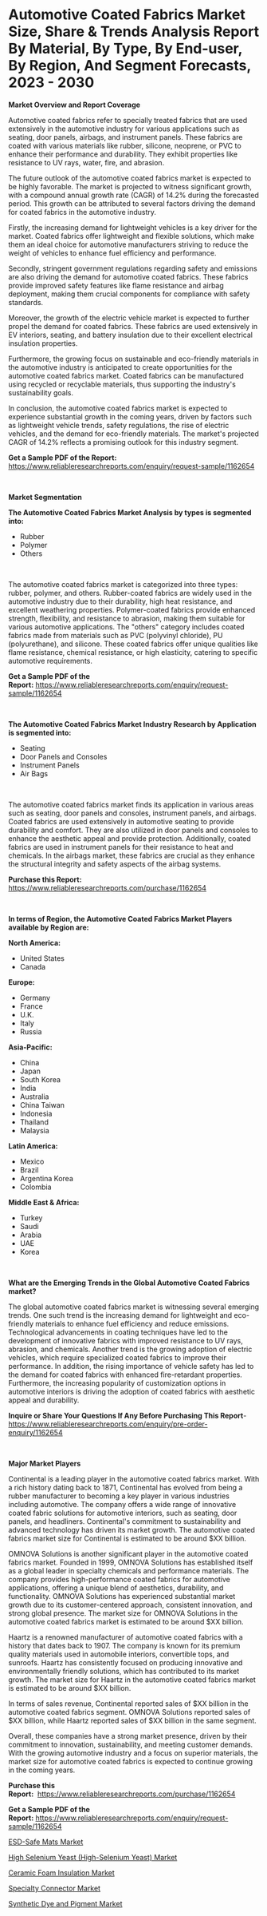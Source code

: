 <p><h1>Automotive Coated Fabrics Market Size, Share & Trends Analysis Report By Material, By Type, By End-user, By Region, And Segment Forecasts, 2023 - 2030</h1></p><p><strong>Market Overview and Report Coverage</strong></p>
<p><p>Automotive coated fabrics refer to specially treated fabrics that are used extensively in the automotive industry for various applications such as seating, door panels, airbags, and instrument panels. These fabrics are coated with various materials like rubber, silicone, neoprene, or PVC to enhance their performance and durability. They exhibit properties like resistance to UV rays, water, fire, and abrasion.</p><p>The future outlook of the automotive coated fabrics market is expected to be highly favorable. The market is projected to witness significant growth, with a compound annual growth rate (CAGR) of 14.2% during the forecasted period. This growth can be attributed to several factors driving the demand for coated fabrics in the automotive industry.</p><p>Firstly, the increasing demand for lightweight vehicles is a key driver for the market. Coated fabrics offer lightweight and flexible solutions, which make them an ideal choice for automotive manufacturers striving to reduce the weight of vehicles to enhance fuel efficiency and performance.</p><p>Secondly, stringent government regulations regarding safety and emissions are also driving the demand for automotive coated fabrics. These fabrics provide improved safety features like flame resistance and airbag deployment, making them crucial components for compliance with safety standards.</p><p>Moreover, the growth of the electric vehicle market is expected to further propel the demand for coated fabrics. These fabrics are used extensively in EV interiors, seating, and battery insulation due to their excellent electrical insulation properties.</p><p>Furthermore, the growing focus on sustainable and eco-friendly materials in the automotive industry is anticipated to create opportunities for the automotive coated fabrics market. Coated fabrics can be manufactured using recycled or recyclable materials, thus supporting the industry's sustainability goals.</p><p>In conclusion, the automotive coated fabrics market is expected to experience substantial growth in the coming years, driven by factors such as lightweight vehicle trends, safety regulations, the rise of electric vehicles, and the demand for eco-friendly materials. The market's projected CAGR of 14.2% reflects a promising outlook for this industry segment.</p></p>
<p><strong>Get a Sample PDF of the Report:</strong> <a href="https://www.reliableresearchreports.com/enquiry/request-sample/1162654">https://www.reliableresearchreports.com/enquiry/request-sample/1162654</a></p>
<p>&nbsp;</p>
<p><strong>Market Segmentation</strong></p>
<p><strong>The Automotive Coated Fabrics Market Analysis by types is segmented into:</strong></p>
<p><ul><li>Rubber</li><li>Polymer</li><li>Others</li></ul></p>
<p>&nbsp;</p>
<p><p>The automotive coated fabrics market is categorized into three types: rubber, polymer, and others. Rubber-coated fabrics are widely used in the automotive industry due to their durability, high heat resistance, and excellent weathering properties. Polymer-coated fabrics provide enhanced strength, flexibility, and resistance to abrasion, making them suitable for various automotive applications. The "others" category includes coated fabrics made from materials such as PVC (polyvinyl chloride), PU (polyurethane), and silicone. These coated fabrics offer unique qualities like flame resistance, chemical resistance, or high elasticity, catering to specific automotive requirements.</p></p>
<p><strong>Get a Sample PDF of the Report:</strong>&nbsp;<a href="https://www.reliableresearchreports.com/enquiry/request-sample/1162654">https://www.reliableresearchreports.com/enquiry/request-sample/1162654</a></p>
<p>&nbsp;</p>
<p><strong>The Automotive Coated Fabrics Market Industry Research by Application is segmented into:</strong></p>
<p><ul><li>Seating</li><li>Door Panels and Consoles</li><li>Instrument Panels</li><li>Air Bags</li></ul></p>
<p>&nbsp;</p>
<p><p>The automotive coated fabrics market finds its application in various areas such as seating, door panels and consoles, instrument panels, and airbags. Coated fabrics are used extensively in automotive seating to provide durability and comfort. They are also utilized in door panels and consoles to enhance the aesthetic appeal and provide protection. Additionally, coated fabrics are used in instrument panels for their resistance to heat and chemicals. In the airbags market, these fabrics are crucial as they enhance the structural integrity and safety aspects of the airbag systems.</p></p>
<p><strong>Purchase this Report:</strong>&nbsp; <a href="https://www.reliableresearchreports.com/purchase/1162654">https://www.reliableresearchreports.com/purchase/1162654</a></p>
<p>&nbsp;</p>
<p><strong>In terms of Region, the Automotive Coated Fabrics Market Players available by Region are:</strong></p>
<p>
    <p> <strong> North America: </strong>
        <ul>
            <li>United States</li>
            <li>Canada</li>
        </ul>
        </p> 
    <p> <strong> Europe: </strong>
        <ul>
            <li>Germany</li>
            <li>France</li>
            <li>U.K.</li>
            <li>Italy</li>
            <li>Russia</li>
        </ul>
        </p> 
    <p> <strong> Asia-Pacific: </strong>
        <ul>
            <li>China</li>
            <li>Japan</li>
            <li>South Korea</li>
            <li>India</li>
            <li>Australia</li>
            <li>China Taiwan</li>
            <li>Indonesia</li>
            <li>Thailand</li>
            <li>Malaysia</li>
        </ul>
        </p> 
    <p> <strong> Latin America: </strong>
        <ul>
            <li>Mexico</li>
            <li>Brazil</li>
            <li>Argentina Korea</li>
            <li>Colombia</li>
        </ul>
        </p> 
    <p> <strong> Middle East & Africa: </strong>
        <ul>
            <li>Turkey</li>
            <li>Saudi</li>
            <li>Arabia</li>
            <li>UAE</li>
            <li>Korea</li>
        </ul>
    </p>
    </p>
<p>&nbsp;</p>
<p><strong>What are the Emerging Trends in the Global Automotive Coated Fabrics market?</strong></p>
<p><p>The global automotive coated fabrics market is witnessing several emerging trends. One such trend is the increasing demand for lightweight and eco-friendly materials to enhance fuel efficiency and reduce emissions. Technological advancements in coating techniques have led to the development of innovative fabrics with improved resistance to UV rays, abrasion, and chemicals. Another trend is the growing adoption of electric vehicles, which require specialized coated fabrics to improve their performance. In addition, the rising importance of vehicle safety has led to the demand for coated fabrics with enhanced fire-retardant properties. Furthermore, the increasing popularity of customization options in automotive interiors is driving the adoption of coated fabrics with aesthetic appeal and durability.</p></p>
<p><strong>Inquire or Share Your Questions If Any Before Purchasing This Report</strong>- <a href="https://www.reliableresearchreports.com/enquiry/pre-order-enquiry/1162654">https://www.reliableresearchreports.com/enquiry/pre-order-enquiry/1162654</a></p>
<p>&nbsp;</p>
<p><strong>Major Market Players</strong></p>
<p><p>Continental is a leading player in the automotive coated fabrics market. With a rich history dating back to 1871, Continental has evolved from being a rubber manufacturer to becoming a key player in various industries including automotive. The company offers a wide range of innovative coated fabric solutions for automotive interiors, such as seating, door panels, and headliners. Continental's commitment to sustainability and advanced technology has driven its market growth. The automotive coated fabrics market size for Continental is estimated to be around $XX billion.</p><p>OMNOVA Solutions is another significant player in the automotive coated fabrics market. Founded in 1999, OMNOVA Solutions has established itself as a global leader in specialty chemicals and performance materials. The company provides high-performance coated fabrics for automotive applications, offering a unique blend of aesthetics, durability, and functionality. OMNOVA Solutions has experienced substantial market growth due to its customer-centered approach, consistent innovation, and strong global presence. The market size for OMNOVA Solutions in the automotive coated fabrics market is estimated to be around $XX billion.</p><p>Haartz is a renowned manufacturer of automotive coated fabrics with a history that dates back to 1907. The company is known for its premium quality materials used in automobile interiors, convertible tops, and sunroofs. Haartz has consistently focused on producing innovative and environmentally friendly solutions, which has contributed to its market growth. The market size for Haartz in the automotive coated fabrics market is estimated to be around $XX billion.</p><p>In terms of sales revenue, Continental reported sales of $XX billion in the automotive coated fabrics segment. OMNOVA Solutions reported sales of $XX billion, while Haartz reported sales of $XX billion in the same segment.</p><p>Overall, these companies have a strong market presence, driven by their commitment to innovation, sustainability, and meeting customer demands. With the growing automotive industry and a focus on superior materials, the market size for automotive coated fabrics is expected to continue growing in the coming years.</p></p>
<p><strong>Purchase this Report:</strong>&nbsp;&nbsp;<a href="https://www.reliableresearchreports.com/purchase/1162654">https://www.reliableresearchreports.com/purchase/1162654</a></p>
<p></p>
<p><strong>Get a Sample PDF of the Report:</strong>&nbsp;<a href="https://www.reliableresearchreports.com/enquiry/request-sample/1162654">https://www.reliableresearchreports.com/enquiry/request-sample/1162654</a></p>
<p><p><a href="https://www.linkedin.com/pulse/esd-safe-mats-market-research-report-unlocks-analysis/">ESD-Safe Mats Market</a></p><p><a href="https://www.linkedin.com/pulse/high-selenium-yeast-high-selenium-market/">High Selenium Yeast (High-Selenium Yeast) Market</a></p><p><a href="https://medium.com/@magaliortiz1955/ceramic-foam-insulation-market-size-growth-forecast-2023-2030-193d1aa4d865">Ceramic Foam Insulation Market</a></p><p><a href="https://medium.com/@karleeprice2004/specialty-connector-market-size-growth-forecast-2023-2030-9bc48936398b">Specialty Connector Market</a></p><p><a href="https://github.com/maliyahmorrow6654/Market-Research-Report-List-1/blob/main/synthetic-dye-and-pigment-market.md">Synthetic Dye and Pigment Market</a></p></p>